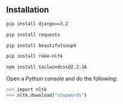 ## Installation

```bash
pip install django==3.2
```


```bash
pip install requests
```


```bash
pip install beautifulsoup4
```


```bash
pip install rake-nltk
```


```bash
npm install tailwindcss@2.2.16
```

Open a Python console and do the following:

```bash
>>> import nltk
>>> nltk.download("stopwords")
```